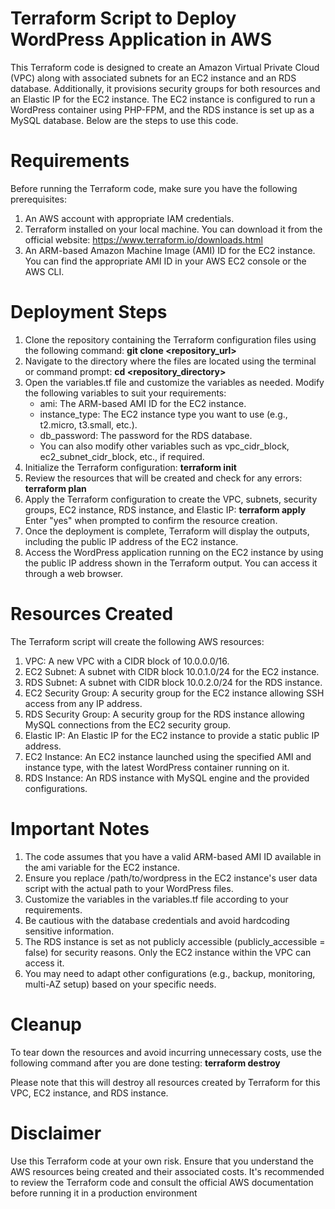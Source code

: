 # Terraform Script to Deploy WordPress Application in AWS
This Terraform code is designed to create an Amazon Virtual Private Cloud (VPC) along with associated subnets for an EC2 instance and an RDS database. Additionally, it provisions security groups for both resources and an Elastic IP for the EC2 instance. The EC2 instance is configured to run a WordPress container using PHP-FPM, and the RDS instance is set up as a MySQL database. Below are the steps to use this code.

# Requirements
Before running the Terraform code, make sure you have the following prerequisites:

1. An AWS account with appropriate IAM credentials.
2. Terraform installed on your local machine. You can download it from the official website: https://www.terraform.io/downloads.html
3. An ARM-based Amazon Machine Image (AMI) ID for the EC2 instance. You can find the appropriate AMI ID in your AWS EC2 console or the AWS CLI.

# Deployment Steps
1. Clone the repository containing the Terraform configuration files using the following command:
   **git clone <repository_url>**
2. Navigate to the directory where the files are located using the terminal or command prompt:
   **cd <repository_directory>**
3. Open the variables.tf file and customize the variables as needed. Modify the following variables to suit your requirements:
   - ami: The ARM-based AMI ID for the EC2 instance.
   - instance_type: The EC2 instance type you want to use (e.g., t2.micro, t3.small, etc.).
   - db_password: The password for the RDS database.
   - You can also modify other variables such as vpc_cidr_block, ec2_subnet_cidr_block, etc., if required.
4. Initialize the Terraform configuration:
   **terraform init**
5. Review the resources that will be created and check for any errors:
   **terraform plan**
6. Apply the Terraform configuration to create the VPC, subnets, security groups, EC2 instance, RDS instance, and Elastic IP:
   **terraform apply**
   Enter "yes" when prompted to confirm the resource creation.
7. Once the deployment is complete, Terraform will display the outputs, including the public IP address of the EC2 instance.
8. Access the WordPress application running on the EC2 instance by using the public IP address shown in the Terraform output. You can access it through a web browser.

# Resources Created
   The Terraform script will create the following AWS resources:

1. VPC: A new VPC with a CIDR block of 10.0.0.0/16.
2. EC2 Subnet: A subnet with CIDR block 10.0.1.0/24 for the EC2 instance.
3. RDS Subnet: A subnet with CIDR block 10.0.2.0/24 for the RDS instance.
4. EC2 Security Group: A security group for the EC2 instance allowing SSH access from any IP address.
5. RDS Security Group: A security group for the RDS instance allowing MySQL connections from the EC2 security group.
6. Elastic IP: An Elastic IP for the EC2 instance to provide a static public IP address.
7. EC2 Instance: An EC2 instance launched using the specified AMI and instance type, with the latest WordPress container running on it.
8. RDS Instance: An RDS instance with MySQL engine and the provided configurations.

# Important Notes
1. The code assumes that you have a valid ARM-based AMI ID available in the ami variable for the EC2 instance.
2. Ensure you replace /path/to/wordpress in the EC2 instance's user data script with the actual path to your WordPress files.
3. Customize the variables in the variables.tf file according to your requirements.
4. Be cautious with the database credentials and avoid hardcoding sensitive information.
5. The RDS instance is set as not publicly accessible (publicly_accessible = false) for security reasons. Only the EC2 instance within the VPC can access it.
6. You may need to adapt other configurations (e.g., backup, monitoring, multi-AZ setup) based on your specific needs.

# Cleanup
To tear down the resources and avoid incurring unnecessary costs, use the following command after you are done testing:
**terraform destroy**

Please note that this will destroy all resources created by Terraform for this VPC, EC2 instance, and RDS instance.

# Disclaimer
Use this Terraform code at your own risk. Ensure that you understand the AWS resources being created and their associated costs. It's recommended to review the Terraform code and consult the official AWS documentation before running it in a production environment

